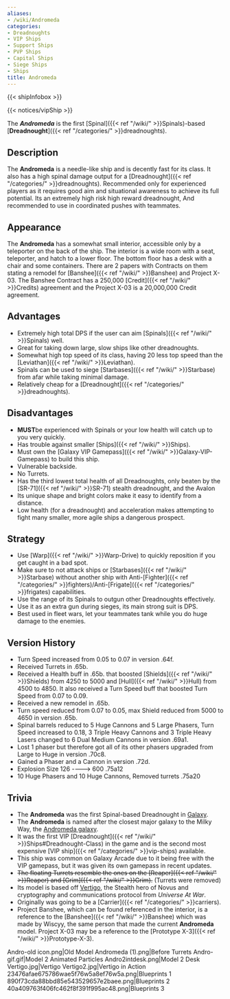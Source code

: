 ```yaml
---
aliases:
- /wiki/Andromeda
categories:
- Dreadnoughts
- VIP Ships
- Support Ships
- PVP Ships
- Capital Ships
- Siege Ships
- Ships
title: Andromeda
---  
```


{{< shipInfobox >}}   

{{< notices/vipShip >}} 

The **_Andromeda_** is the first [Spinal]({{< ref "/wiki/" >}}Spinals)-based [**Dreadnought**]({{< ref "/categories/" >}}dreadnoughts). 

## Description

The **Andromeda** is a needle-like ship and is decently fast for its class. It also has a high spinal damage output for a [Dreadnought]({{< ref "/categories/" >}}dreadnoughts). Recommended only for experienced players as it requires good aim and situational awareness to achieve its full potential. Its an extremely high risk high reward dreadnought, And recommended to use in coordinated pushes with teammates.

## Appearance

The **Andromeda** has a somewhat small interior, accessible only by a teleporter on the back of the ship. The interior is a wide room with a seat, teleporter, and hatch to a lower floor. The bottom floor has a desk with a chair and some containers. There are 2 papers with Contracts on them stating a remodel for [Banshee]({{< ref "/wiki/" >}}Banshee) and Project X-03. The Banshee Contract has a 250,000 [Credit]({{< ref "/wiki/" >}}Credits) agreement and the Project X-03 is a 20,000,000 Credit agreement.

## Advantages

- Extremely high total DPS if the user can aim [Spinals]({{< ref "/wiki/" >}}Spinals) well.
- Great for taking down large, slow ships like other dreadnoughts.
- Somewhat high top speed of its class, having 20 less top speed than the [Leviathan]({{< ref "/wiki/" >}}Leviathan).
- Spinals can be used to siege [Starbases]({{< ref "/wiki/" >}}Starbase) from afar while taking minimal damage.
- Relatively cheap for a [Dreadnought]({{< ref "/categories/" >}}dreadnoughts).

## Disadvantages

- **MUST**be experienced with Spinals or your low health will catch up to you very quickly.
- Has trouble against smaller [Ships]({{< ref "/wiki/" >}}Ships).
- Must own the [Galaxy VIP Gamepass]({{< ref "/wiki/" >}}Galaxy-VIP-Gamepass) to build this ship.
- Vulnerable backside.
- No Turrets.
- Has the third lowest total health of all Dreadnoughts, only beaten by the [SR-71]({{< ref "/wiki/" >}}SR-71) stealth dreadnought, and the Avalon
- Its unique shape and bright colors make it easy to identify from a distance.
- Low health (for a dreadnought) and acceleration makes attempting to fight many smaller, more agile ships a dangerous prospect.

## Strategy

- Use [Warp]({{< ref "/wiki/" >}}Warp-Drive) to quickly reposition if you get caught in a bad spot.
- Make sure to not attack ships or [Starbases]({{< ref "/wiki/" >}}Starbase) without another ship with Anti-[Fighter]({{< ref "/categories/" >}}fighters)/Anti-[Frigate]({{< ref "/categories/" >}}frigates) capabilities.
- Use the range of its Spinals to outgun other Dreadnoughts effectively.
- Use it as an extra gun during sieges, its main strong suit is DPS.
- Best used in fleet wars, let your teammates tank while you do huge damage to the enemies.

## Version History 

- Turn Speed increased from 0.05 to 0.07 in version .64f.
- Received Turrets in .65b.
- Received a Health buff in .65b. that boosted [Shields]({{< ref "/wiki/" >}}Shields) from 4250 to 5000 and [Hull]({{< ref "/wiki/" >}}Hull) from 4500 to 4850. It also received a Turn Speed buff that boosted Turn Speed from 0.07 to 0.09.
- Received a new remodel in .65b.
- Turn speed reduced from 0.07 to 0.05, max Shield reduced from 5000 to 4650 in version .65b.
- Spinal barrels reduced to 5 Huge Cannons and 5 Large Phasers, Turn Speed increased to 0.18, 3 Triple Heavy Cannons and 3 Triple Heavy Lasers changed to 6 Dual Medium Cannons in version .69a1.
- Lost 1 phaser but therefore got all of its other phasers upgraded from Large to Huge in version .70c8.
- Gained a Phaser and a Cannon in version .72d.
- Explosion Size 126 ----> 600 .75a12
- 10 Huge Phasers and 10 Huge Cannons, Removed turrets .75a20

## Trivia

- The **Andromeda** was the first Spinal-based Dreadnought in [Galaxy](https://www.roblox.com/games/200330616/Galaxy).
- The **Andromeda** is named after the closest major galaxy to the Milky Way, the [Andromeda galaxy](https://en.wikipedia.org/wiki/Andromeda_Galaxy).
- It was the first VIP [Dreadnought]({{< ref "/wiki/" >}}Ships#Dreadnought-Class) in the game and is the second most expensive [VIP ship]({{< ref "/categories/" >}}vip-ships) available.
- This ship was common on Galaxy Arcade due to it being free with the VIP gamepass, but it was given its own gamepass in recent updates.
- <s>The floating Turrets resemble the ones on the [Reaper]({{< ref "/wiki/" >}}Reaper) and [Grim]({{< ref "/wiki/" >}}Grim).</s> (Turrets were removed)
- Its model is based off [Vertigo](https://universeatwar.fandom.com/wiki/Vertigo), the Stealth hero of Novus and cryptography and communications protocol from _Universe At War_.
- Originally was going to be a [Carrier]({{< ref "/categories/" >}}carriers).
- Project Banshee, which can be found referenced in the interior, is a reference to the [Banshee]({{< ref "/wiki/" >}}Banshee) which was made by Wiscyy, the same person that made the current **Andromeda** model. Project X-03 may be a reference to the [Prototype X-3]({{< ref "/wiki/" >}}Prototype-X-3).

Andro-old icon.png|Old Model Andromeda (1).png|Before Turrets Andro-gif.gif|Model 2 Animated Particles Andro2intdesk.png|Model 2 Desk Vertigo.jpg|Vertigo Vertigo2.jpg|Vertigo in Action 23476afae675786wae5f76w5a8ef76w5a.png|Blueprints 1 890f73cda88bbd85e543529657e2baee.png|Blueprints 2 40a409763f406fc462f8f391f995ac48.png|Blueprints 3